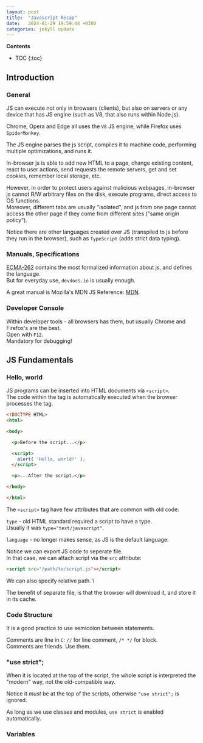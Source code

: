 ```yaml
---
layout: post
title:  "Javascript Recap"
date:   2024-01-29 19:59:44 +0300
categories: jekyll update
---
```


**Contents**
* TOC
{:toc}
## Introduction

### General

JS can execute not only in browsers (clients), but also on servers or any device that has JS engine (such as V8, that also runs within Node.js). 

Chrome, Opera and Edge all uses the `V8` JS engine, while Firefox uses `SpiderMonkey`. 

The JS engine parses the js script, compiles it to machine code, performing multiple optimizations, and runs it. 

In-browser js is able to add new HTML to a page, change existing content, react to user actions, send requests the remote servers, get and set cookies, remember local storage, etc. 

However, in order to protect users against malicious webpages, in-browser js cannot R/W arbitrary files on the disk, execute programs, direct access to OS functions. \
Moreover, different tabs are usually "isolated", and js from one page cannot access the other page if they come from different sites ("same origin policy"). 

Notice there are other languages created over JS (transpiled to js before they run in the browser), such as `TypeScript` (adds strict data typing). 

### Manuals, Specifications

[ECMA-262][ECMA-262] contains the most formalized information about js, and defines the language. \
But for everyday use, `devdocs.io` is usually enough.

A great manual is Mozilla's MDN JS Reference: [MDN][MDN].

### Developer Console

Within developer tools - all browsers has them, but usually Chrome and Firefox's are the best. \
Open with `F12`. \
Mandatory for debugging!

## JS Fundamentals

### Hello, world

JS programs can be inserted into HTML documents via `<script>`. \
The code within the tag is automatically executed when the browser processes the tag. 

```html
<!DOCTYPE HTML>
<html>

<body>

  <p>Before the script...</p>

  <script>
    alert( 'Hello, world!' );
  </script>

  <p>...After the script.</p>

</body>

</html>
```

The `<script>` tag have few attributes that are common with old code:

`type` - old HTML standard required a script to have a type. \
Usually it was `type="text/javascript"`. 

`language` - no longer makes sense, as JS is the default language. 

Notice we can export JS code to seperate file. \
In that case, we can attach script via the `src` attribute:

```html
<script src="/path/to/script.js"></script>
```

We can also specify relative path. \ 

The benefit of separate file, is that the browser will download it, and store it in its cache. 

### Code Structure

It is a good practice to use semicolon between statements. 

Comments are line in `C`: `//` for line comment, `/* */` for block. \
Comments are friends. Use them.

### "use strict";

When it is located at the top of the script, the whole script is interpreted the "modern" way, not the old-compatible way.

Notice it *must* be at the top of the scripts, otherwise `"use strict";` is ignored.

As long as we use classes and modules, `use strict` is enabled automatically. 

### Variables





[ECMA-262]: https://ecma-international.org/publications-and-standards/standards/ecma-262/
[MDN]: https://developer.mozilla.org/en-US/docs/Web/JavaScript/Reference
